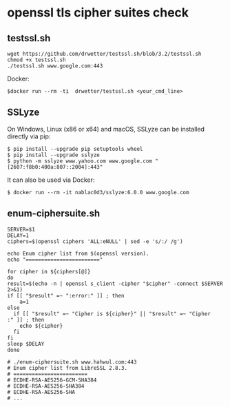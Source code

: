 openssl tls cipher suites check
======

testssl.sh
-----------

```
wget https://github.com/drwetter/testssl.sh/blob/3.2/testssl.sh
chmod +x testssl.sh
./testssl.sh www.google.com:443
```

Docker:

```
$docker run --rm -ti  drwetter/testssl.sh <your_cmd_line>
```



SSLyze
-----------

On Windows, Linux (x86 or x64) and macOS, SSLyze can be installed directly via pip:

```
$ pip install --upgrade pip setuptools wheel
$ pip install --upgrade sslyze
$ python -m sslyze www.yahoo.com www.google.com "[2607:f8b0:400a:807::2004]:443"
```

It can also be used via Docker:

```
$ docker run --rm -it nablac0d3/sslyze:6.0.0 www.google.com
```

enum-ciphersuite.sh
-----------

```
SERVER=$1
DELAY=1
ciphers=$(openssl ciphers 'ALL:eNULL' | sed -e 's/:/ /g')

echo Enum cipher list from $(openssl version).
echo "========================"

for cipher in ${ciphers[@]}
do
result=$(echo -n | openssl s_client -cipher "$cipher" -connect $SERVER 2>&1)
if [[ "$result" =~ ":error:" ]] ; then
    a=1
else
  if [[ "$result" =~ "Cipher is ${cipher}" || "$result" =~ "Cipher    :" ]] ; then
    echo ${cipher}
  fi
fi
sleep $DELAY
done

# ./enum-ciphersuite.sh www.hahwul.com:443
# Enum cipher list from LibreSSL 2.8.3.
# ========================
# ECDHE-RSA-AES256-GCM-SHA384
# ECDHE-RSA-AES256-SHA384
# ECDHE-RSA-AES256-SHA
# ...
```

